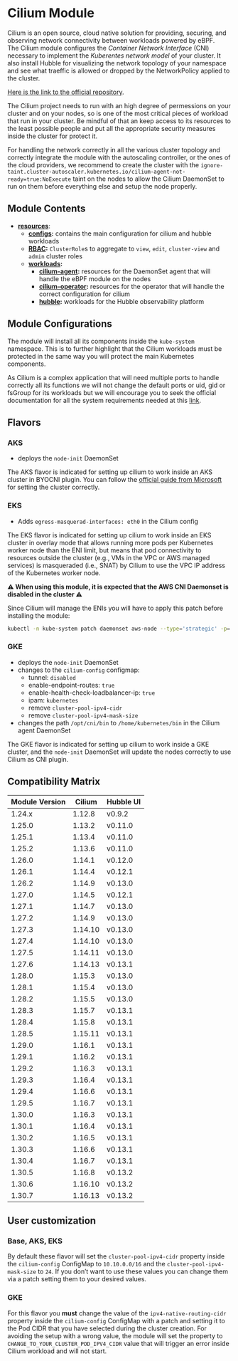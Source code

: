 # Cilium Module

Cilium is an open source, cloud native solution for providing, securing, and observing network connectivity
between workloads powered by eBPF.  
The Cilium module configures the *Container Network Interface* (CNI) necessary to implement the
*Kuberentes network model* of your cluster. It also install Hubble for visualizing the network topology of your
namespace and see what traeffic is allowed or dropped by the NetworkPolicy applied to the cluster.

[Here is the link to the official repository].

The Cilium project needs to run with an high degree of permessions on your cluster and on your nodes, so is one of
the most critical pieces of workload that run in your cluster. Be mindful of that an keep access to its resources to
the least possible people and put all the appropriate security measures inside the cluster for protect it.

For handling the network correctly in all the various cluster topology and correctly integrate the module with
the autoscaling controller, or the ones of the cloud providers, we recommend to create the cluster with the
`ignore-taint.cluster-autoscaler.kubernetes.io/cilium-agent-not-ready=true:NoExecute` taint on the nodes to allow
the Cilium DaemonSet to run on them before everything else and setup the node properly.

## Module Contents

- **[resources](./base/resources)**:
  - **[configs](./base/resources/configs):** contains the main configuration for cilium and hubble workloads
  - **[RBAC](./base/resources/rbac):** `ClusterRole`s to aggregate to `view`, `edit`, `cluster-view` and `admin`
			cluster roles
  - **[workloads](./base/resources/workloads):**
    - **[cilium-agent](./base/resources/workloads/cilium-agent):** resources for the DaemonSet agent that will handle the
				eBPF module on the nodes
    - **[cilium-operator](./base/resources/workloads/cilium-operator):** resources for the operator that will handle the
				correct configuration for cilium
    - **[hubble](./base/resources/workloads/hubble):** workloads for the Hubble observability platform

## Module Configurations

The module will install all its components inside the `kube-system` namespace. This is to further highlight that
the Cilium workloads must be protected in the same way you will protect the main Kubernetes components.

As Cilium is a complex application that will need multiple ports to handle correctly all its functions we will not
change the default ports or uid, gid or fsGroup for its workloads but we will encourage you to seek the official
documentation for all the system requirements needed at this [link].

## Flavors

### AKS

- deploys the `node-init` DaemonSet

The AKS flavor is indicated for setting up cilium to work inside an AKS cluster in BYOCNI plugin. You can follow
the [official guide from Microsoft] for setting the cluster correctly.

### EKS

- Adds `egress-masquerad-interfaces: eth0` in the Cilium config

The EKS flavor is indicated for setting up cilium to work inside an EKS cluster in overlay mode that allows running
more pods per Kubernetes worker node than the ENI limit, but means that pod connectivity to resources outside the
cluster (e.g., VMs in the VPC or AWS managed services) is masqueraded (i.e., SNAT) by Cilium to use the VPC IP address
of the Kubernetes worker node.

**:warning: When using this module, it is expected that the AWS CNI Daemonset is disabled in the cluster :warning:**

Since Cilium will manage the ENIs you will have to apply this patch before installing the module:

```bash
kubectl -n kube-system patch daemonset aws-node --type='strategic' -p='{"spec":{"template":{"spec":{"nodeSelector":{"io.cilium/aws-node-enabled":"true"}}}}}'
```

### GKE

- deploys the `node-init` DaemonSet
- changes to the `cilium-config` configmap:
  - tunnel: `disabled`
  - enable-endpoint-routes: `true`
  - enable-health-check-loadbalancer-ip: `true`
  - ipam: `kubernetes`
  - remove `cluster-pool-ipv4-cidr`
  - remove `cluster-pool-ipv4-mask-size`
- changes the path `/opt/cni/bin` to `/home/kubernetes/bin` in the Cilium agent DaemonSet

The GKE flavor is indicated for setting up cilium to work inside a GKE cluster, and the `node-init` DaemonSet will
update the nodes correctly to use Cilium as CNI plugin.

## Compatibility Matrix

| Module Version | Cilium           | Hubble UI   |
|----------------|------------------|-------------|
| 1.24.x         | 1.12.8           | v0.9.2      |
| 1.25.0         | 1.13.2           | v0.11.0     |
| 1.25.1         | 1.13.4           | v0.11.0     |
| 1.25.2         | 1.13.6           | v0.11.0     |
| 1.26.0         | 1.14.1           | v0.12.0     |
| 1.26.1         | 1.14.4           | v0.12.1     |
| 1.26.2         | 1.14.9           | v0.13.0     |
| 1.27.0         | 1.14.5           | v0.12.1     |
| 1.27.1         | 1.14.7           | v0.13.0     |
| 1.27.2         | 1.14.9           | v0.13.0     |
| 1.27.3         | 1.14.10          | v0.13.0     |
| 1.27.4         | 1.14.10          | v0.13.0     |
| 1.27.5         | 1.14.11          | v0.13.0     |
| 1.27.6         | 1.14.13          | v0.13.1     |
| 1.28.0         | 1.15.3           | v0.13.0     |
| 1.28.1         | 1.15.4           | v0.13.0     |
| 1.28.2         | 1.15.5           | v0.13.0     |
| 1.28.3         | 1.15.7           | v0.13.1     |
| 1.28.4         | 1.15.8           | v0.13.1     |
| 1.28.5         | 1.15.11          | v0.13.1     |
| 1.29.0         | 1.16.1           | v0.13.1     |
| 1.29.1         | 1.16.2           | v0.13.1     |
| 1.29.2         | 1.16.3           | v0.13.1     |
| 1.29.3         | 1.16.4           | v0.13.1     |
| 1.29.4         | 1.16.6           | v0.13.1     |
| 1.29.5         | 1.16.7           | v0.13.1     |
| 1.30.0         | 1.16.3           | v0.13.1     |
| 1.30.1         | 1.16.4           | v0.13.1     |
| 1.30.2         | 1.16.5           | v0.13.1     |
| 1.30.3         | 1.16.6           | v0.13.1     |
| 1.30.4         | 1.16.7           | v0.13.1     |
| 1.30.5         | 1.16.8           | v0.13.2     |
| 1.30.6         | 1.16.10          | v0.13.2     |
| 1.30.7         | 1.16.13          | v0.13.2     |

## User customization

### Base, AKS, EKS

By default these flavor will set the `cluster-pool-ipv4-cidr` property inside the `cilium-config` ConfigMap to
`10.10.0.0/16` and the `cluster-pool-ipv4-mask-size` to `24`. If you don’t want to use these values you can change them
via a patch setting them to your desired values.

### GKE

For this flavor you **must** change the value of the `ipv4-native-routing-cidr` property inside the `cilium-config`
ConfigMap with a patch and setting it to the Pod CIDR that you have selected during the cluster creation. For
avoiding the setup with a wrong value, the module will set the property to `CHANGE_TO_YOUR_CLUSTER_POD_IPV4_CIDR`
value that will trigger an error inside Cilium workload and will not start.

[Here is the link to the official repository]: https://github.com/cilium/cilium "Cilium GitHub Repository"
[link]: https://docs.cilium.io/en/v1.14/operations/system_requirements/ "Cilium System Requirements"
[official guide from Microsoft]: https://learn.microsoft.com/en-us/azure/aks/use-byo-cni "Bring your own Container Network Interface plugin with Azure Kubernetes Service"
